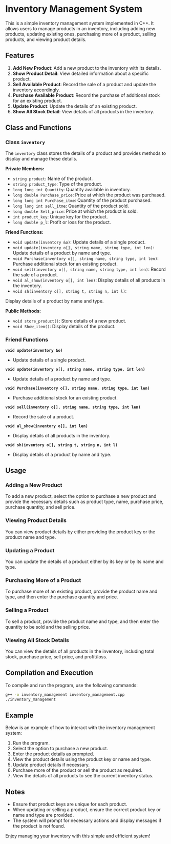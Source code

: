 # Inventory Management System

This is a simple inventory management system implemented in C++. It allows users to manage products in an inventory, including adding new products, updating existing ones, purchasing more of a product, selling products, and viewing product details.

## Features

1. **Add New Product**: Add a new product to the inventory with its details.
2. **Show Product Detail**: View detailed information about a specific product.
3. **Sell Available Product**: Record the sale of a product and update the inventory accordingly.
4. **Purchase Available Product**: Record the purchase of additional stock for an existing product.
5. **Update Product**: Update the details of an existing product.
6. **Show All Stock Detail**: View details of all products in the inventory.

## Class and Functions

### Class `inventory`

The `inventory` class stores the details of a product and provides methods to display and manage these details.

**Private Members:**
- `string product`: Name of the product.
- `string product_type`: Type of the product.
- `long long int Quantity`: Quantity available in inventory.
- `long double Purchase_price`: Price at which the product was purchased.
- `long long int Purchase_itme`: Quantity of the product purchased.
- `long long int sell_itme`: Quantity of the product sold.
- `long double Sell_price`: Price at which the product is sold.
- `int product_key`: Unique key for the product.
- `long double p_l`: Profit or loss for the product.

**Friend Functions:**
- `void update(inventory &o)`: Update details of a single product.
- `void update(inventory o[], string name, string type, int len)`: Update details of a product by name and type.
- `void Purchase(inventory o[], string name, string type, int len)`: Purchase additional stock for an existing product.
- `void sell(inventory o[], string name, string type, int len)`: Record the sale of a product.
- `void al_show(inventory o[], int len)`: Display details of all products in the inventory.
- `void sh(inventory o[], string t, string n, int l)`:

Display details of a product by name and type.

**Public Methods:**
- `void store_product()`: Store details of a new product.
- `void Show_item()`: Display details of the product.

### Friend Functions

**`void update(inventory &o)`**
- Update details of a single product.

**`void update(inventory o[], string name, string type, int len)`**
- Update details of a product by name and type.

**`void Purchase(inventory o[], string name, string type, int len)`**
- Purchase additional stock for an existing product.

**`void sell(inventory o[], string name, string type, int len)`**
- Record the sale of a product.

**`void al_show(inventory o[], int len)`**
- Display details of all products in the inventory.

**`void sh(inventory o[], string t, string n, int l)`**
- Display details of a product by name and type.

## Usage

### Adding a New Product
To add a new product, select the option to purchase a new product and provide the necessary details such as product type, name, purchase price, purchase quantity, and sell price.

### Viewing Product Details
You can view product details by either providing the product key or the product name and type.

### Updating a Product
You can update the details of a product either by its key or by its name and type.

### Purchasing More of a Product
To purchase more of an existing product, provide the product name and type, and then enter the purchase quantity and price.

### Selling a Product
To sell a product, provide the product name and type, and then enter the quantity to be sold and the selling price.

### Viewing All Stock Details
You can view the details of all products in the inventory, including total stock, purchase price, sell price, and profit/loss.

## Compilation and Execution

To compile and run the program, use the following commands:

```sh
g++ -o inventory_management inventory_management.cpp
./inventory_management
```

## Example

Below is an example of how to interact with the inventory management system:

1. Run the program.
2. Select the option to purchase a new product.
3. Enter the product details as prompted.
4. View the product details using the product key or name and type.
5. Update product details if necessary.
6. Purchase more of the product or sell the product as required.
7. View the details of all products to see the current inventory status.

## Notes

- Ensure that product keys are unique for each product.
- When updating or selling a product, ensure the correct product key or name and type are provided.
- The system will prompt for necessary actions and display messages if the product is not found.

Enjoy managing your inventory with this simple and efficient system!

